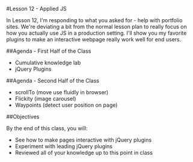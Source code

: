 #Lesson 12 - Applied JS

In Lesson 12, I'm responding to what you asked for - help with portfolio sites. We're deviating a bit from the normal lesson plan to really focus on how you actually use JS in a production setting. I'll show you my favorite plugins to make an interactive webpage really work well for end users.

##Agenda - First Half of the Class

*	Cumulative knowledge lab
* jQuery Plugins

##Agenda - Second Half of the Class

* scrollTo (move use fluidly in browser)
* Flickity (image carousel)
* Waypoints (detect user position on page)

##Objectives

By the end of this class, you will:

* See how to make pages interactive with jQuery plugins
* Experiment with leading jQuery plugins
* Reviewed all of your knowledge up to this point in class
